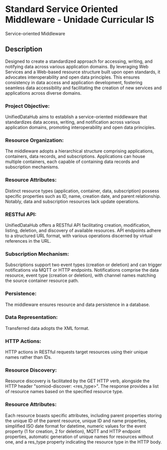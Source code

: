 # Standard Service Oriented Middleware - Unidade Curricular IS 

Service-oriented Middleware

## Description

Designed to create a standardized approach for accessing, writing, and notifying data across various application domains. By leveraging Web Services and a Web-based resource structure built upon open standards, it advocates interoperability and open data principles. This ensures consistency in data access and application development, fostering seamless data accessibility and facilitating the creation of new services and applications across diverse domains.

### Project Objective:
UnifiedDataHub aims to establish a service-oriented middleware that standardizes data access, writing, and notification across various application domains, promoting interoperability and open data principles.

### Resource Organization:
The middleware adopts a hierarchical structure comprising applications, containers, data records, and subscriptions. Applications can house multiple containers, each capable of containing data records and subscription mechanisms.

### Resource Attributes:
Distinct resource types (application, container, data, subscription) possess specific properties such as ID, name, creation date, and parent relationship. Notably, data and subscription resources lack update operations.

### RESTful API:
UnifiedDataHub offers a RESTful API facilitating creation, modification, listing, deletion, and discovery of available resources. API endpoints adhere to a structured URL format, with various operations discerned by virtual references in the URL.

### Subscription Mechanism:
Subscriptions support two event types (creation or deletion) and can trigger notifications via MQTT or HTTP endpoints. Notifications comprise the data resource, event type (creation or deletion), with channel names matching the source container resource path.

### Persistence:
The middleware ensures resource and data persistence in a database.

### Data Representation:
Transferred data adopts the XML format.

### HTTP Actions:
HTTP actions in RESTful requests target resources using their unique names rather than IDs.

### Resource Discovery:
Resource discovery is facilitated by the GET HTTP verb, alongside the HTTP header "somiod-discover: <res_type>". The response provides a list of resource names based on the specified resource type.

### Resource Attributes:
Each resource boasts specific attributes, including parent properties storing the unique ID of the parent resource, unique ID and name properties, simplified ISO date format for datetime, numeric values for the event property (1 for creation, 2 for deletion), MQTT and HTTP endpoint properties, automatic generation of unique names for resources without one, and a res_type property indicating the resource type in the HTTP body.
